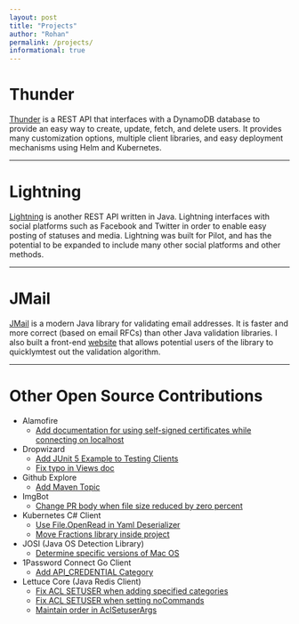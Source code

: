 ```yaml
---
layout: post
title: "Projects"
author: "Rohan"
permalink: /projects/
informational: true
---
```


# Thunder

[Thunder](https://www.github.com/RohanNagar/thunder) is a REST API that interfaces with
a DynamoDB database to provide an easy way to create, update, fetch, and delete users. It provides many
customization options, multiple client libraries, and easy deployment mechanisms using Helm and Kubernetes.

<hr>

# Lightning

[Lightning](https://www.github.com/RohanNagar/lightning) is another REST API written in Java.
Lightning interfaces with social platforms such as Facebook and Twitter in order to enable easy posting of statuses and media.
Lightning was built for Pilot, and has the potential to be expanded to include many other social platforms and other methods.

<hr>

# JMail

[JMail](https://www.github.com/RohanNagar/jmail) is a modern Java library for validating email addresses. It is faster and more
correct (based on email RFCs) than other Java validation libraries. I also built a front-end [website](https://www.rohannagar.com/jmail)
that allows potential users of the library to quicklymtest out the validation algorithm.

<hr>

# Other Open Source Contributions

- Alamofire
  - [Add documentation for using self-signed certificates while connecting on localhost](https://github.com/Alamofire/Alamofire/pull/2462)
- Dropwizard
  - [Add JUnit 5 Example to Testing Clients](https://github.com/dropwizard/dropwizard/pull/2367)
  - [Fix typo in Views doc](https://github.com/dropwizard/dropwizard/pull/2456)
- Github Explore
  - [Add Maven Topic](https://github.com/github/explore/pull/187)
- ImgBot
  - [Change PR body when file size reduced by zero percent](https://github.com/dabutvin/ImgBot/pull/124)
- Kubernetes C# Client 
  - [Use File.OpenRead in Yaml Deserializer](https://github.com/kubernetes-client/csharp/pull/107)
  - [Move Fractions library inside project](https://github.com/kubernetes-client/csharp/pull/194)
- JOSI (Java OS Detection Library)
  - [Determine specific versions of Mac OS](https://github.com/cegredev/josi/pull/2)
- 1Password Connect Go Client
  - [Add API_CREDENTIAL Category](https://github.com/1Password/connect-sdk-go/pull/15)
- Lettuce Core (Java Redis Client)
  - [Fix ACL SETUSER when adding specified categories](https://github.com/lettuce-io/lettuce-core/pull/1839)
  - [Fix ACL SETUSER when setting noCommands](https://github.com/lettuce-io/lettuce-core/pull/1846)
  - [Maintain order in AclSetuserArgs](https://github.com/lettuce-io/lettuce-core/pull/1848)
